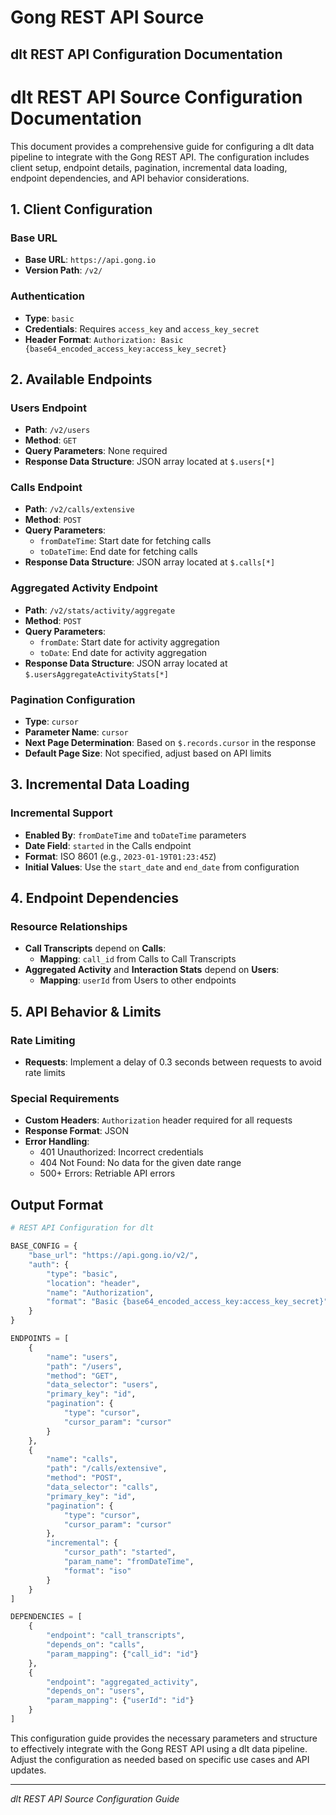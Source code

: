 # Gong REST API Source

## dlt REST API Configuration Documentation

# dlt REST API Source Configuration Documentation

This document provides a comprehensive guide for configuring a dlt data pipeline to integrate with the Gong REST API. The configuration includes client setup, endpoint details, pagination, incremental data loading, endpoint dependencies, and API behavior considerations.

## 1. Client Configuration

### Base URL
- **Base URL**: `https://api.gong.io`
- **Version Path**: `/v2/`

### Authentication
- **Type**: `basic`
- **Credentials**: Requires `access_key` and `access_key_secret`
- **Header Format**: `Authorization: Basic {base64_encoded_access_key:access_key_secret}`

## 2. Available Endpoints

### Users Endpoint
- **Path**: `/v2/users`
- **Method**: `GET`
- **Query Parameters**: None required
- **Response Data Structure**: JSON array located at `$.users[*]`

### Calls Endpoint
- **Path**: `/v2/calls/extensive`
- **Method**: `POST`
- **Query Parameters**: 
  - `fromDateTime`: Start date for fetching calls
  - `toDateTime`: End date for fetching calls
- **Response Data Structure**: JSON array located at `$.calls[*]`

### Aggregated Activity Endpoint
- **Path**: `/v2/stats/activity/aggregate`
- **Method**: `POST`
- **Query Parameters**: 
  - `fromDate`: Start date for activity aggregation
  - `toDate`: End date for activity aggregation
- **Response Data Structure**: JSON array located at `$.usersAggregateActivityStats[*]`

### Pagination Configuration
- **Type**: `cursor`
- **Parameter Name**: `cursor`
- **Next Page Determination**: Based on `$.records.cursor` in the response
- **Default Page Size**: Not specified, adjust based on API limits

## 3. Incremental Data Loading

### Incremental Support
- **Enabled By**: `fromDateTime` and `toDateTime` parameters
- **Date Field**: `started` in the Calls endpoint
- **Format**: ISO 8601 (e.g., `2023-01-19T01:23:45Z`)
- **Initial Values**: Use the `start_date` and `end_date` from configuration

## 4. Endpoint Dependencies

### Resource Relationships
- **Call Transcripts** depend on **Calls**:
  - **Mapping**: `call_id` from Calls to Call Transcripts
- **Aggregated Activity** and **Interaction Stats** depend on **Users**:
  - **Mapping**: `userId` from Users to other endpoints

## 5. API Behavior & Limits

### Rate Limiting
- **Requests**: Implement a delay of 0.3 seconds between requests to avoid rate limits

### Special Requirements
- **Custom Headers**: `Authorization` header required for all requests
- **Response Format**: JSON
- **Error Handling**: 
  - 401 Unauthorized: Incorrect credentials
  - 404 Not Found: No data for the given date range
  - 500+ Errors: Retriable API errors

## Output Format

```python
# REST API Configuration for dlt

BASE_CONFIG = {
    "base_url": "https://api.gong.io/v2/",
    "auth": {
        "type": "basic",
        "location": "header",
        "name": "Authorization",
        "format": "Basic {base64_encoded_access_key:access_key_secret}"
    }
}

ENDPOINTS = [
    {
        "name": "users",
        "path": "/users",
        "method": "GET",
        "data_selector": "users",
        "primary_key": "id",
        "pagination": {
            "type": "cursor",
            "cursor_param": "cursor"
        }
    },
    {
        "name": "calls",
        "path": "/calls/extensive",
        "method": "POST",
        "data_selector": "calls",
        "primary_key": "id",
        "pagination": {
            "type": "cursor",
            "cursor_param": "cursor"
        },
        "incremental": {
            "cursor_path": "started",
            "param_name": "fromDateTime",
            "format": "iso"
        }
    }
]

DEPENDENCIES = [
    {
        "endpoint": "call_transcripts", 
        "depends_on": "calls",
        "param_mapping": {"call_id": "id"}
    },
    {
        "endpoint": "aggregated_activity", 
        "depends_on": "users",
        "param_mapping": {"userId": "id"}
    }
]
```

This configuration guide provides the necessary parameters and structure to effectively integrate with the Gong REST API using a dlt data pipeline. Adjust the configuration as needed based on specific use cases and API updates.

---
*dlt REST API Source Configuration Guide*